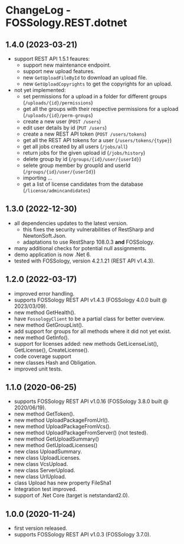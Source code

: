 # ChangeLog - FOSSology.REST.dotnet

## 1.4.0 (2023-03-21)

* support REST API 1.5.1 feaures:
    * support new maintenance endpoint.
    * support new upload features.
    * new `GetUploadFileById` to download an upload file.
    * new `GetUploadCopyrights` to get the copyrights for an upload.
* not yet implemented:
    * set permissions for a upload in a folder for different groups (`/uploads/{id}/permissions`)
    * get all the groups with their respective permissions for a upload (`/uploads/{id}/perm-groups`)
    * create a new user (`POST /users`)
    * edit user details by id (`PUT /users`)
    * create a new REST API token (`POST /users/tokens`)
    * get all the REST API tokens for a user (`/users/tokens/{type}`)
    * get all jobs created by all users (`/jobs/all`)
    * return jobs for the given upload id (`/jobs/history`)
    * delete group by id (`/groups/{id}/user/{userId}`)
    * selete group member by groupId and userId (`/groups/{id}/user/{userId}`)
    * importing ...
    * get a list of license candidates from the database (`/license/admincandidates`)

## 1.3.0 (2022-12-30)

* all dependencies updates to the latest version.
  * this fixes the security vulnerabilities of RestSharp and NewtonSoft.Json.
  * adaptations to use RestSharp 108.0.3 **and** FOSSology.
* many additional checks for potential null assignments.
* demo application is now .Net 6.
* tested with FOSSology, version 4.2.1.21 (REST API v1.4.3).

## 1.2.0 (2022-03-17)

* improved error handling.
* supports FOSSology REST API v1.4.3 (FOSSology 4.0.0 built @ 2023/03/09).
* new method GetHealth().
* have `FossologyClient` to be a partial class for better overview.
* new method GetGroupList().
* add support for groups for all methods where it did not yet exist.
* new method GetInfo().
* support for licenses added: new methods GetLicenseList(), GetLicense(), CreateLicense().
* code coverage support
* new classes Hash and Obligation.
* improved unit tests.

## 1.1.0 (2020-06-25)

* supports FOSSology REST API v1.0.16 (FOSSology 3.8.0 built @ 2020/06/19).
* new method GetToken().
* new method UploadPackageFromUrl().
* new method UploadPackageFromVcs().
* new method UploadPackageFromServer() (not tested).
* new method GetUploadSummary()
* new method GetUploadLicenses()
* new class UploadSummary.
* new class UploadLicenses.
* new class VcsUpload.
* new class ServerUpload.
* new class UrlUpload.
* class Upload has new property FileSha1
* Integration test improved.
* support of .Net Core (target is netstandard2.0).
    

## 1.0.0 (2020-11-24)

* first version released.
* supports FOSSology REST API v1.0.3 (FOSSology 3.7.0).